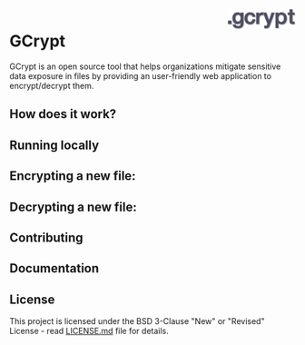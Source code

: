 <img src="images/gcrypt-logo.png" align="right" height="35" />

# GCrypt

GCrypt is an open source tool that helps organizations mitigate sensitive data exposure in files by providing an user-friendly web application to encrypt/decrypt them.

## How does it work?


## Running locally


## Encrypting a new file:

## Decrypting a new file:

## Contributing

## Documentation

## License

This project is licensed under the BSD 3-Clause "New" or "Revised" License - read [LICENSE.md](LICENSE.md) file for details.